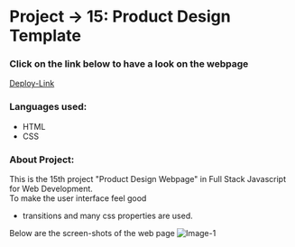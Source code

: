 # Project -> 15: Product Design Template

### Click on the link below to have a look on the webpage
[Deploy-Link](https://product-design-landing-webpage-15.netlify.app)

### Languages used: 
  * HTML
  * CSS

### About Project: 
This is the 15th project "Product Design Webpage" in Full Stack Javascript for Web Development.  
To make the user interface feel good 
 * transitions and many css properties are used.

Below are the screen-shots of the web page 
![Image-1]()
